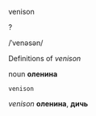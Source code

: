 venison

?

/ˈvenəsən/

Definitions of _venison_

noun
**оленина**

    venison

_venison_
**оленина**, **дичь**